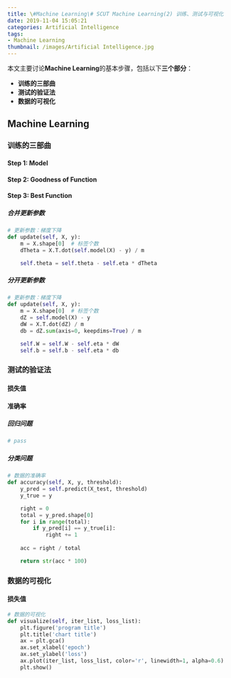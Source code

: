 ```yaml
---
title: \#Machine Learning\# SCUT Machine Learning(2) 训练、测试与可视化
date: 2019-11-04 15:05:21
categories: Artificial Intelligence
tags:
- Machine Learning
thumbnail: /images/Artificial Intelligence.jpg
---
```




本文主要讨论**Machine Learning**的基本步骤，包括以下**三个部分**：

- **训练的三部曲**
- **测试的验证法**
- **数据的可视化**



<!-- more -->



## **Machine Learning**

### **训练的三部曲**

#### **Step 1: Model**

#### **Step 2: Goodness of Function**

#### **Step 3: Best Function**

##### **合并更新参数**

```python
# 更新参数：梯度下降
def update(self, X, y):
    m = X.shape[0]  # 标签个数
    dTheta = X.T.dot(self.model(X) - y) / m

    self.theta = self.theta - self.eta * dTheta
```

##### **分开更新参数**

```python
# 更新参数：梯度下降
def update(self, X, y):
    m = X.shape[0]  # 标签个数
    dZ = self.model(X) - y
    dW = X.T.dot(dZ) / m
    db = dZ.sum(axis=0, keepdims=True) / m

    self.W = self.W - self.eta * dW
    self.b = self.b - self.eta * db
```

### **测试的验证法**

#### **损失值**

#### **准确率**

##### **回归问题**

```python
# pass
```

##### **分类问题**

```python
# 数据的准确率
def accuracy(self, X, y, threshold):
    y_pred = self.predict(X_test, threshold)
    y_true = y

    right = 0
    total = y_pred.shape[0]
    for i in range(total):
        if y_pred[i] == y_true[i]:
            right += 1
            
	acc = right / total

	return str(acc * 100)
```

### **数据的可视化**

#### **损失值**

```python
# 数据的可视化
def visualize(self, iter_list, loss_list):
    plt.figure('program title')
    plt.title('chart title')
    ax = plt.gca()
    ax.set_xlabel('epoch')
    ax.set_ylabel('loss')
    ax.plot(iter_list, loss_list, color='r', linewidth=1, alpha=0.6)
    plt.show()
```
